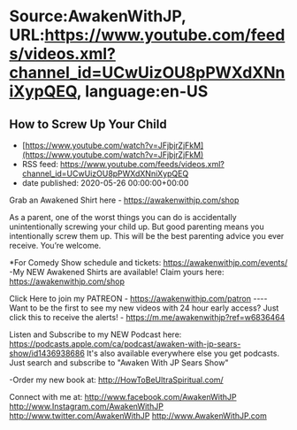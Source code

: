 # Source:AwakenWithJP, URL:https://www.youtube.com/feeds/videos.xml?channel_id=UCwUizOU8pPWXdXNniXypQEQ, language:en-US

## How to Screw Up Your Child
 - [https://www.youtube.com/watch?v=JFjbjrZjFkM](https://www.youtube.com/watch?v=JFjbjrZjFkM)
 - RSS feed: https://www.youtube.com/feeds/videos.xml?channel_id=UCwUizOU8pPWXdXNniXypQEQ
 - date published: 2020-05-26 00:00:00+00:00

Grab an Awakened Shirt here - https://awakenwithjp.com/shop

As a parent, one of the worst things you can do is accidentally unintentionally screwing your child up. But good parenting means you intentionally screw them up. This will be the best parenting advice you ever receive. You’re welcome.

*For Comedy Show schedule and tickets: https://awakenwithjp.com/events/
-My NEW Awakened Shirts are available! Claim yours here: https://awakenwithjp.com/shop

Click Here to join my PATREON - https://awakenwithjp.com/patron
---- Want to be the first to see my new videos with 24 hour early access? Just click this to receive the alerts! - https://m.me/awakenwithjp?ref=w6836464

Listen and Subscribe to my NEW Podcast here: 
https://podcasts.apple.com/ca/podcast/awaken-with-jp-sears-show/id1436938686
It's also available everywhere else you get podcasts. Just search and subscribe to "Awaken With JP Sears Show"

-Order my new book at: http://HowToBeUltraSpiritual.com/

Connect with me at: 
http://www.facebook.com/AwakenWithJP
http://www.Instagram.com/AwakenWithJP
http://www.twitter.com/AwakenWithJP
http://www.AwakenWithJP.com

